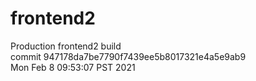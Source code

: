# frontend2  
Production frontend2 build  
commit 947178da7be7790f7439ee5b8017321e4a5e9ab9  
Mon Feb 8 09:53:07 PST 2021  
